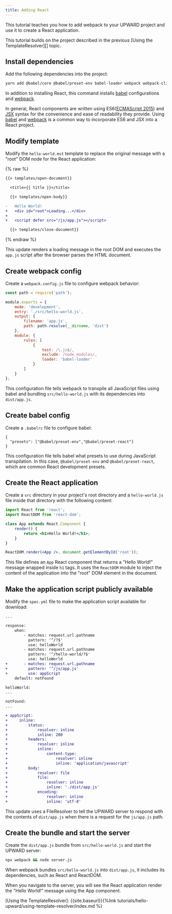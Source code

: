 ```yaml
---
title: Adding React
---
```


This tutorial teaches you how to add webpack to your UPWARD project and use it to create a React application.

This tutorial builds on the project described in the previous [Using the TemplateResolver][] topic.

## Install dependencies

Add the following dependencies into the project:

```sh
yarn add @babel/core @babel/preset-env babel-loader webpack webpack-cli @babel/preset-react react react-dom
```

In addition to installing React, this command installs [babel][] configurations and [webpack][].

In general, React components are written using ES6([ECMAScript 2015][]) and [JSX][] syntax for the convenience and ease of readability they provide.
Using [babel][] and [webpack][] is a common way to incorporate ES6 and JSX into a React project.

## Modify template

Modify the `hello-world.mst` template to replace the original message with a "root" DOM node for the React application:

{% raw %}

```diff
{{> templates/open-document}}

  <title>{{ title }}</title>

  {{> templates/open-body}}

-   Hello World!
+   <div id="root">Loading...</div>
+
+   <script defer src="/js/app.js"></script>

  {{> templates/close-document}}
```

{% endraw %}

This update renders a loading message in the root DOM and executes the `app.js` script after the browser parses the HTML document.

## Create webpack config

Create a `webpack.config.js` file to configure webpack behavior:

```js
const path = require('path');

module.exports = {
    mode: 'development',
    entry: './src/hello-world.js',
    output: {
        filename: 'app.js',
        path: path.resolve(__dirname, 'dist')
    },
    module: {
        rules: [
            {
                test: /\.js$/,
                exclude: /node_modules/,
                loader: 'babel-loader'
            }
        ]
    }
};
```

This configuration file tells webpack to transpile all JavaScript files using babel and bundling `src/hello-world.js` with its dependencies into `dist/app.js`.

## Create babel config

Create a `.babelrc` file to configure babel:

```text
{
  "presets": ["@babel/preset-env","@babel/preset-react"]
}
```

This configuration file tells babel what presets to use during JavaScript transpilation.
In this case, `@babel/preset-env` and `@babel/preset-react`, which are common React development presets.

## Create the React application

Create a `src` directory in your project's root directory and a `hello-world.js` file inside that directory with the following content:

```jsx
import React from 'react';
import ReactDOM from 'react-dom';

class App extends React.Component {
    render() {
        return <h1>Hello World!</h1>;
    }
}

ReactDOM.render(<App />, document.getElementById('root'));
```

This file defines an `App` React component that returns a "Hello World!" message wrapped inside `h1` tags.
It uses the `ReactDOM` module to inject the content of the application into the "root" DOM element in the document.

## Make the application script publicly available

Modify the `spec.yml` file to make the application script available for download:

```diff
...

response:
    when:
        - matches: request.url.pathname
          pattern: '^/?$'
          use: helloWorld
        - matches: request.url.pathname
          pattern: '^/hello-world/?$'
          use: helloWorld
+       - matches: request.url.pathname
+         pattern: '^/js/app.js'
+         use: appScript
    default: notFound

helloWorld:
...

notFound:
...

+ appScript:
+     inline:
+         status:
+             resolver: inline
+             inline: 200
+         headers:
+             resolver: inline
+             inline:
+                 content-type:
+                     resolver: inline
+                     inline: 'application/javascript'
+         body:
+             resolver: file
+             file:
+                 resolver: inline
+                 inline: './dist/app.js'
+             encoding:
+                 resolver: inline
+                 inline: 'utf-8'
```

This update uses a FileResolver to tell the UPWARD server to respond with the contents of `dist/app.js` when there is a request for the `js/app.js` path.

## Create the bundle and start the server

Create the `dist/app.js` bundle from `src/hello-world.js` and start the UPWARD server:

```sh
npx webpack && node server.js
```

When webpack bundles `src/hello-world.js` into `dist/app.js`, it includes its dependencies, such as React and ReactDOM.

When you navigate to the server, you will see the React application render the "Hello World!" message using the App component.

[Using the TemplateResolver]: {{site.baseurl}}{%link tutorials/hello-upward/using-template-resolver/index.md %}

[ecmascript 2015]: http://www.ecma-international.org/ecma-262/6.0/index.html
[jsx]: https://reactjs.org/docs/introducing-jsx.html
[babel]: https://babeljs.io/
[webpack]: https://webpack.js.org/
